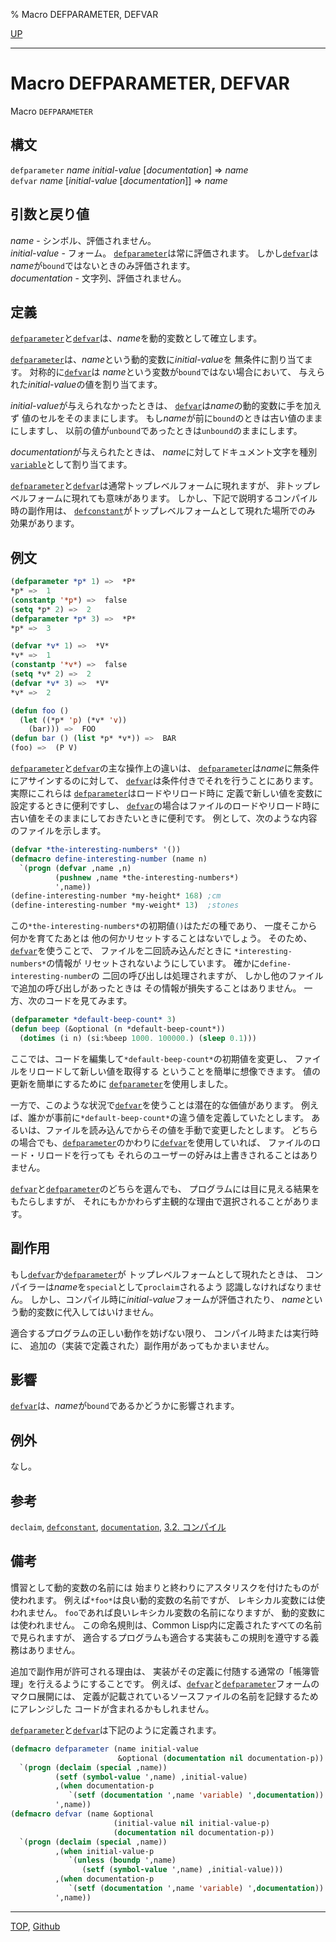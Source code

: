 % Macro DEFPARAMETER, DEFVAR

[UP](5.3.html)  

---

# Macro DEFPARAMETER, DEFVAR


Macro `DEFPARAMETER`


## 構文

`defparameter` *name* *initial-value* [*documentation*] => *name*  
`defvar` *name* [*initial-value* [*documentation*]] => *name*


## 引数と戻り値

*name* - シンボル、評価されません。  
*initial-value* - フォーム。
[`defparameter`](5.3.defparameter.html)は常に評価されます。
しかし[`defvar`](5.3.defparameter.html)は*name*が`bound`ではないときのみ評価されます。  
*documentation* - 文字列、評価されません。


## 定義

[`defparameter`](5.3.defparameter.html)と[`defvar`](5.3.defparameter.html)は、*name*を動的変数として確立します。

[`defparameter`](5.3.defparameter.html)は、*name*という動的変数に*initial-value*を
無条件に割り当てます。
対称的に[`defvar`](5.3.defparameter.html)は
*name*という変数が`bound`ではない場合において、
与えられた*initial-value*の値を割り当てます。

*initial-value*が与えられなかったときは、
[`defvar`](5.3.defparameter.html)は*name*の動的変数に手を加えず
値のセルをそのままにします。
もし*name*が前に`bound`のときは古い値のままにしますし、
以前の値が`unbound`であったときは`unbound`のままにします。

*documentation*が与えられたときは、
*name*に対してドキュメント文字を種別[`variable`](25.2.documentation.html)として割り当てます。

[`defparameter`](5.3.defparameter.html)と[`defvar`](5.3.defparameter.html)は通常トップレベルフォームに現れますが、
非トップレベルフォームに現れても意味があります。
しかし、下記で説明するコンパイル時の副作用は、
[`defconstant`](5.3.defconstant.html)がトップレベルフォームとして現れた場所でのみ
効果があります。


## 例文

```lisp
(defparameter *p* 1) =>  *P*
*p* =>  1
(constantp '*p*) =>  false
(setq *p* 2) =>  2
(defparameter *p* 3) =>  *P*
*p* =>  3

(defvar *v* 1) =>  *V*
*v* =>  1
(constantp '*v*) =>  false
(setq *v* 2) =>  2
(defvar *v* 3) =>  *V*
*v* =>  2

(defun foo ()
  (let ((*p* 'p) (*v* 'v))
    (bar))) =>  FOO
(defun bar () (list *p* *v*)) =>  BAR
(foo) =>  (P V)
```

[`defparameter`](5.3.defparameter.html)と[`defvar`](5.3.defparameter.html)の主な操作上の違いは、
[`defparameter`](5.3.defparameter.html)は*name*に無条件にアサインするのに対して、
[`defvar`](5.3.defparameter.html)は条件付きでそれを行うことにあります。
実際にこれらは
[`defparameter`](5.3.defparameter.html)はロードやリロード時に
定義で新しい値を変数に設定するときに便利ですし、
[`defvar`](5.3.defparameter.html)の場合はファイルのロードやリロード時に
古い値をそのままにしておきたいときに便利です。
例として、次のような内容のファイルを示します。

```lisp
(defvar *the-interesting-numbers* '())
(defmacro define-interesting-number (name n)
  `(progn (defvar ,name ,n)
          (pushnew ,name *the-interesting-numbers*)
          ',name))
(define-interesting-number *my-height* 168) ;cm
(define-interesting-number *my-weight* 13)  ;stones
```

この`*the-interesting-numbers*`の初期値`()`はただの種であり、
一度そこから何かを育てたあとは
他の何かリセットすることはないでしょう。
そのため、[`defvar`](5.3.defparameter.html)を使うことで、
ファイルを二回読み込んだときに
`*interesting-numbers*`の情報が
リセットされないようにしています。
確かに`define-interesting-number`の
二回の呼び出しは処理されますが、
しかし他のファイルで追加の呼び出しがあったときは
その情報が損失することはありません。
一方、次のコードを見てみます。

```lisp
(defparameter *default-beep-count* 3)
(defun beep (&optional (n *default-beep-count*))
  (dotimes (i n) (si:%beep 1000. 100000.) (sleep 0.1)))
```

ここでは、コードを編集して`*default-beep-count*`の初期値を変更し、
ファイルをリロードして新しい値を取得する
ということを簡単に想像できます。
値の更新を簡単にするために
[`defparameter`](5.3.defparameter.html)を使用しました。

一方で、このような状況で[`defvar`](5.3.defparameter.html)を使うことは潜在的な価値があります。
例えば、誰かが事前に`*default-beep-count*`の違う値を定義していたとします。
あるいは、ファイルを読み込んでからその値を手動で変更したとします。
どちらの場合でも、[`defparameter`](5.3.defparameter.html)のかわりに[`defvar`](5.3.defparameter.html)を使用していれば、
ファイルのロード・リロードを行っても
それらのユーザーの好みは上書きされることはありません。

[`defvar`](5.3.defparameter.html)と[`defparameter`](5.3.defparameter.html)のどちらを選んでも、
プログラムには目に見える結果をもたらしますが、
それにもかかわらず主観的な理由で選択されることがあります。


## 副作用

もし[`defvar`](5.3.defparameter.html)か[`defparameter`](5.3.defparameter.html)が
トップレベルフォームとして現れたときは、
コンパイラーは*name*を`special`として`proclaim`されるよう
認識しなければなりません。
しかし、コンパイル時に*initial-value*フォームが評価されたり、
*name*という動的変数に代入してはいけません。

適合するプログラムの正しい動作を妨げない限り、
コンパイル時または実行時に、
追加の（実装で定義された）副作用があってもかまいません。


## 影響

[`defvar`](5.3.defparameter.html)は、*name*が`bound`であるかどうかに影響されます。


## 例外

なし。


## 参考

`declaim`,
[`defconstant`](5.3.defconstant.html),
[`documentation`](25.2.documentation.html),
[3.2. コンパイル](3.2.html)


## 備考

慣習として動的変数の名前には
始まりと終わりにアスタリスクを付けたものが使われます。
例えば`*foo*`は良い動的変数の名前ですが、
レキシカル変数には使われません。
`foo`であれば良いレキシカル変数の名前になりますが、
動的変数には使われません。
この命名規則は、Common Lisp内に定義されたすべての名前で見られますが、
適合するプログラムも適合する実装もこの規則を遵守する義務はありません。

追加で副作用が許可される理由は、
実装がその定義に付随する通常の「帳簿管理」を行えるようにすることです。
例えば、[`defvar`](5.3.defparameter.html)と[`defparameter`](5.3.defparameter.html)フォームのマクロ展開には、
定義が記載されているソースファイルの名前を記録するためにアレンジした
コードが含まれるかもしれません。

[`defparameter`](5.3.defparameter.html)と[`defvar`](5.3.defparameter.html)は下記のように定義されます。

```lisp
(defmacro defparameter (name initial-value 
                        &optional (documentation nil documentation-p))
  `(progn (declaim (special ,name))
          (setf (symbol-value ',name) ,initial-value)
          ,(when documentation-p
             `(setf (documentation ',name 'variable) ',documentation))
          ',name))
(defmacro defvar (name &optional
                       (initial-value nil initial-value-p)
                       (documentation nil documentation-p))
  `(progn (declaim (special ,name))
          ,(when initial-value-p
             `(unless (boundp ',name)
                (setf (symbol-value ',name) ,initial-value)))
          ,(when documentation-p
             `(setf (documentation ',name 'variable) ',documentation))
          ',name))
```


---
[TOP](index.html),  [Github](https://github.com/nptcl/npt-japanese)

